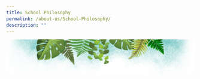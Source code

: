 ```yaml
---
title: School Philosophy
permalink: /about-us/School-Philosophy/
description: ""
---
```

![](/images/Banner.png)